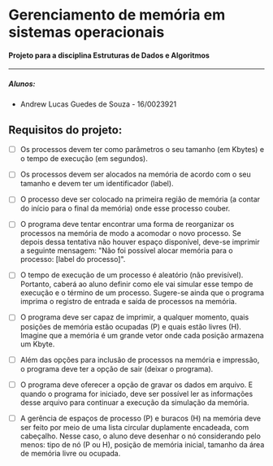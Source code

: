 # Gerenciamento de memória em sistemas operacionais
#### Projeto para a disciplina Estruturas de Dados e Algoritmos
***

##### Alunos:
- Andrew Lucas Guedes de Souza - 16/0023921

## Requisitos do projeto:
- [ ] Os processos devem ter como parâmetros o seu tamanho (em Kbytes) e o tempo de execução (em segundos).

- [ ] Os processos devem ser alocados na memória de acordo com o seu tamanho e devem ter um identificador (label).

- [ ] O processo deve ser colocado na primeira região de memória (a contar do início para o final da memória) onde esse processo couber.

- [ ] O programa deve tentar encontrar uma forma de reorganizar os processos na memória de modo a acomodar o novo processo. Se depois dessa tentativa não houver espaço disponível, deve-se imprimir a seguinte mensagem: "Não foi possível alocar memória para o processo: [label do processo]".

- [ ] O tempo de execução de um processo é aleatório (não previsível). Portanto, caberá ao aluno definir como ele vai simular esse tempo de execução e o término de um processo. Sugere-se ainda que o programa imprima o registro de entrada e saída de processos na memória.

- [ ] O programa deve ser capaz de imprimir, a qualquer momento, quais posições de memória estão ocupadas (P) e quais estão livres (H). Imagine que a memória é um grande vetor onde cada posição armazena um Kbyte.

- [ ] Além das opções para inclusão de processos na memória e impressão, o programa deve ter a opção de sair (deixar o programa).

- [ ]  O programa deve oferecer a opção de gravar os dados em arquivo. E quando o programa for iniciado, deve ser possível ler as informações desse arquivo para continuar a execução da simulação da memória.

- [ ] A gerência de espaços de processo (P) e buracos (H) na memória deve ser feito por meio de uma lista circular duplamente encadeada, com cabeçalho. Nesse caso, o aluno deve desenhar o nó considerando pelo menos: tipo de nó (P ou H), posição de memória inicial, tamanho da área de memória livre ou ocupada.
